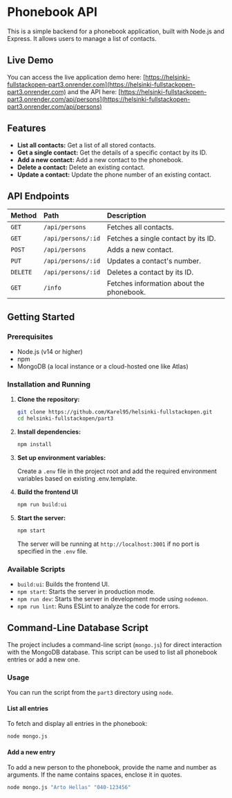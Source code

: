 # Phonebook API

This is a simple backend for a phonebook application, built with Node.js and Express. It allows users to manage a list of contacts.

## Live Demo

You can access the live application demo here:
[https://helsinki-fullstackopen-part3.onrender.com](https://helsinki-fullstackopen-part3.onrender.com)
and the API here:
[https://helsinki-fullstackopen-part3.onrender.com/api/persons](https://helsinki-fullstackopen-part3.onrender.com/api/persons)

## Features

* **List all contacts:** Get a list of all stored contacts.
* **Get a single contact:** Get the details of a specific contact by its ID.
* **Add a new contact:** Add a new contact to the phonebook.
* **Delete a contact:** Delete an existing contact.
* **Update a contact:** Update the phone number of an existing contact.

## API Endpoints

| Method | Path | Description |
| :--- | :------------------------ | :--------------------------------------- |
| `GET` | `/api/persons` | Fetches all contacts. |
| `GET` | `/api/persons/:id` | Fetches a single contact by its ID. |
| `POST` | `/api/persons` | Adds a new contact. |
| `PUT` | `/api/persons/:id` | Updates a contact's number. |
| `DELETE`| `/api/persons/:id` | Deletes a contact by its ID. |
| `GET` | `/info` | Fetches information about the phonebook. |

## Getting Started

### Prerequisites

* Node.js (v14 or higher)
* npm
* MongoDB (a local instance or a cloud-hosted one like Atlas)

### Installation and Running

1. **Clone the repository:**

    ```bash
    git clone https://github.com/Karel95/helsinki-fullstackopen.git
    cd helsinki-fullstackopen/part3
    ```

2. **Install dependencies:**

    ```bash
    npm install
    ```

3. **Set up environment variables:**

    Create a `.env` file in the project root and add the required environment variables based on existing .env.template.

4. **Build the frontend UI**

    ```bash
    npm run build:ui
    ```

5. **Start the server:**

    ```bash
    npm start
    ```

    The server will be running at `http://localhost:3001` if no port is specified in the `.env` file.

### Available Scripts

* `build:ui`: Builds the frontend UI.
* `npm start`: Starts the server in production mode.
* `npm run dev`: Starts the server in development mode using `nodemon`.
* `npm run lint`: Runs ESLint to analyze the code for errors.

## Command-Line Database Script

The project includes a command-line script (`mongo.js`) for direct interaction with the MongoDB database. This script can be used to list all phonebook entries or add a new one.

### Usage

You can run the script from the `part3` directory using `node`.

#### List all entries

To fetch and display all entries in the phonebook:

```bash
node mongo.js
```

#### Add a new entry

To add a new person to the phonebook, provide the name and number as arguments. If the name contains spaces, enclose it in quotes.

```bash
node mongo.js "Arto Hellas" "040-123456"
```
